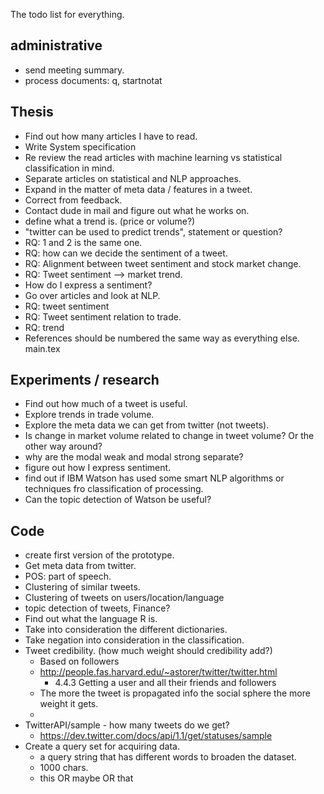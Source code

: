 The todo list for everything. 
## administrative
* send meeting summary.
* process documents: q, startnotat

## Thesis
* Find out how many articles I have to read. 
* Write System specification
* Re review the read articles with machine learning vs statistical classification in mind. 
* Separate articles on statistical and NLP approaches. 
* Expand in the matter of meta data / features in a tweet. 
* Correct from feedback. 
* Contact dude in mail and figure out what he works on. 
* define what a trend is. (price or volume?)
* "twitter can be used to predict trends", statement or question?
* RQ: 1 and 2 is the same one.
* RQ: how can we decide the sentiment of a tweet.
* RQ: Alignment between tweet sentiment and stock market change. 
* RQ: Tweet sentiment --> market trend.
* How do I express a sentiment? 
* Go over articles and look at NLP.
* RQ: tweet sentiment
* RQ: Tweet sentiment relation to trade.
* RQ: trend
* References should be numbered the same way as everything else. main.tex 

## Experiments / research
* Find out how much of a tweet is useful. 
* Explore trends in trade volume. 
* Explore the meta data we can get from twitter (not tweets).
* Is change in market volume related to change in tweet volume? Or the other way around?
* why are the modal weak and modal strong separate? 
* figure out how I express sentiment. 
* find out if IBM Watson has used some smart NLP algorithms or techniques fro classification of processing.  
* Can the topic detection of Watson be useful? 

## Code
* create first version of the prototype. 
* Get meta data from twitter. 
* POS: part of speech. 
* Clustering of similar tweets.
* Clustering of tweets on users/location/language
* topic detection of tweets, Finance? 
* Find out what the language R is. 
* Take into consideration the different dictionaries. 
* Take negation into consideration in the classification. 
* Tweet credibility. (how much weight should credibility add?) 
	* Based on followers
	* http://people.fas.harvard.edu/~astorer/twitter/twitter.html
		* 4.4.3 Getting a user and all their friends and followers
	* The more the tweet is propagated info the social sphere the more weight it gets. 
	*  
* TwitterAPI/sample - how many tweets do we get?
	* https://dev.twitter.com/docs/api/1.1/get/statuses/sample
* Create a query set for acquiring data. 
	* a query string that has different words to broaden the dataset. 
	* 1000 chars. 
	* this OR maybe OR that


